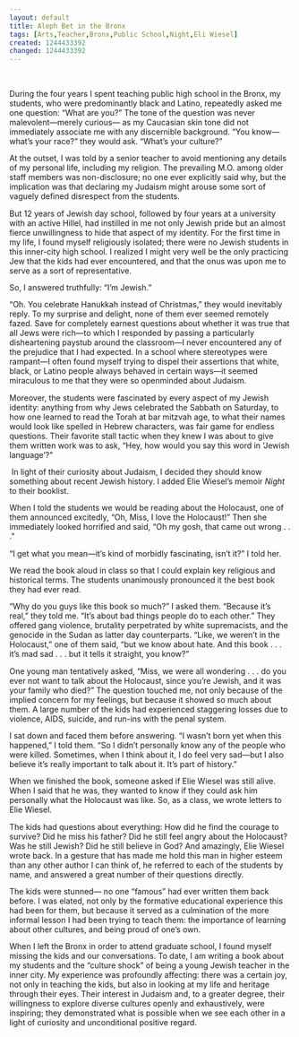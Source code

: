 ```yaml
---
layout: default
title: Aleph Bet in the Bronx
tags: [Arts,Teacher,Bronx,Public School,Night,Eli Wiesel]
created: 1244433392
changed: 1244433392
---
```

<p>&nbsp;</p>
<div style="margin: 0in 0in 10pt">During the four years I spent teaching public high school in the Bronx, my students, who were predominantly black and Latino, repeatedly asked me one question: &ldquo;What are you?&rdquo; The tone of the question was never malevolent&mdash;merely curious&mdash; as my Caucasian skin tone did not immediately associate me with any discernible background. &ldquo;You know&mdash; what&rsquo;s your race?&rdquo; they would ask. &ldquo;What&rsquo;s your culture?&rdquo;</div>
<div style="margin: 0in 0in 10pt">At the outset, I was told by a senior teacher to avoid mentioning any details of my personal life, including my religion. The prevailing M.O. among older staff members was non-disclosure; no one ever explicitly said why, but the implication was that declaring my Judaism might arouse some sort of vaguely defined disrespect from the students.</div>
<div style="margin: 0in 0in 10pt">But 12 years of Jewish day school, followed by four years at a university with an active Hillel, had instilled in me not only Jewish pride but an almost fierce unwillingness to hide that aspect of my identity. For the first time in my life, I found myself religiously isolated; there were no Jewish students in this inner-city high school. I realized I might very well be the only practicing Jew that the kids had ever encountered, and that the onus was upon me to serve as a sort of representative.</div>
<div style="margin: 0in 0in 10pt">So, I answered truthfully: &ldquo;I&rsquo;m Jewish.&rdquo;</div>
<div style="margin: 0in 0in 10pt">&ldquo;Oh. You celebrate Hanukkah instead of Christmas,&rdquo; they would inevitably reply. To my surprise and delight, none of them ever seemed remotely fazed. Save for completely earnest questions about whether it was true that all Jews were rich&mdash;to which I responded by passing a particularly disheartening paystub around the classroom&mdash;I never encountered any of the prejudice that I had expected. In a school where stereotypes were rampant&mdash;I often found myself trying to dispel their assertions that white, black, or Latino people always behaved in certain ways&mdash;it seemed miraculous to me that they were so openminded about Judaism.</div>
<div style="margin: 0in 0in 10pt">Moreover, the students were fascinated by every aspect of my Jewish identity: anything from why Jews celebrated the Sabbath on Saturday, to how one learned to read the Torah at bar mitzvah age, to what their names would look like spelled in Hebrew characters, was fair game for endless questions. Their favorite stall tactic when they knew I was about to give them written work was to ask, &ldquo;Hey, how would you say this word in &lsquo;Jewish language&rsquo;?&rdquo;</div>
<div style="margin: 0in 0in 10pt">&nbsp;In light of their curiosity about Judaism, I decided they should know something about recent Jewish history. I added Elie Wiesel&rsquo;s memoir <i>Night</i> to their booklist.</div>
<div style="margin: 0in 0in 10pt">When I told the students we would be reading about the Holocaust, one of them announced excitedly, &ldquo;Oh, Miss, I love the Holocaust!&rdquo; Then she immediately looked horrified and said, &ldquo;Oh my gosh, that came out wrong . . .&rdquo;</div>
<div style="margin: 0in 0in 10pt">&ldquo;I get what you mean&mdash;it&rsquo;s kind of morbidly fascinating, isn&rsquo;t it?&rdquo; I told her.</div>
<div style="margin: 0in 0in 10pt">We read the book aloud in class so that I could explain key religious and historical terms. The students unanimously pronounced it the best book they had ever read.</div>
<div style="margin: 0in 0in 10pt">&ldquo;Why do you guys like this book so much?&rdquo; I asked them. &ldquo;Because it&rsquo;s real,&rdquo; they told me. &ldquo;It&rsquo;s about bad things people do to each other.&rdquo; They offered gang violence, brutality perpetrated by white supremacists, and the genocide in the Sudan as latter day counterparts. &ldquo;Like, we weren&rsquo;t in the Holocaust,&rdquo; one of them said, &ldquo;but we know about hate. And this book . . . it&rsquo;s mad sad . . . but it tells it straight, you know?&rdquo;</div>
<div style="margin: 0in 0in 10pt">One young man tentatively asked, &ldquo;Miss, we were all wondering . . . do you ever not want to talk about the Holocaust, since you&rsquo;re Jewish, and it was your family who died?&rdquo; The question touched me, not only because of the implied concern for my feelings, but because it showed so much about them. A large number of the kids had experienced staggering losses due to violence, AIDS, suicide, and run-ins with the penal system.</div>
<div style="margin: 0in 0in 10pt">I sat down and faced them before answering. &ldquo;I wasn&rsquo;t born yet when this happened,&rdquo; I told them. &ldquo;So I didn&rsquo;t personally know any of the people who were killed. Sometimes, when I think about it, I do feel very sad&mdash;but I also believe it&rsquo;s really important to talk about it. It&rsquo;s part of history.&rdquo;</div>
<div style="margin: 0in 0in 10pt">When we finished the book, someone asked if Elie Wiesel was still alive. When I said that he was, they wanted to know if they could ask him personally what the Holocaust was like. So, as a class, we wrote letters to Elie Wiesel.</div>
<div style="margin: 0in 0in 10pt">The kids had questions about everything: How did he find the courage to survive? Did he miss his father? Did he still feel angry about the Holocaust? Was he still Jewish? Did he still believe in God? And amazingly, Elie Wiesel wrote back. In a gesture that has made me hold this man in higher esteem than any other author I can think of, he referred to each of the students by name, and answered a great number of their questions directly.</div>
<div style="margin: 0in 0in 10pt">The kids were stunned&mdash; no one &ldquo;famous&rdquo; had ever written them back before. I was elated, not only by the formative educational experience this had been for them, but because it served as a culmination of the more informal lesson I had been trying to teach them: the importance of learning about other cultures, and being proud of one&rsquo;s own.</div>
<div style="margin: 0in 0in 10pt">When I left the Bronx in order to attend graduate school, I found myself missing the kids and our conversations. To date, I am writing a book about my students and the &ldquo;culture shock&rdquo; of being a young Jewish teacher in the inner city. My experience was profoundly affecting: there was a certain joy, not only in teaching the kids, but also in looking at my life and heritage through their eyes. Their interest in Judaism and, to a greater degree, their willingness to explore diverse cultures openly and exhaustively, were inspiring; they demonstrated what is possible when we see each other in a light of curiosity and unconditional positive regard.</div>